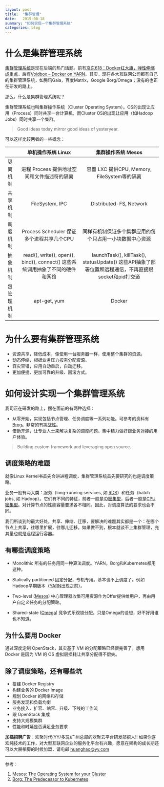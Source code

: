 ```yaml
---
layout: post
title:  "集群管理"
date:   2015-08-18
summary: "如何实现一个集群管理系统"
categories: blog
---
```


# 什么是集群管理系统

[集群管理系统](https://en.wikipedia.org/wiki/Cluster_manager)是现在后端的热门话题。前有[京东618：Docker扛大旗，弹性伸缩成重点](http://www.infoq.com/cn/news/2015/06/jd-618-docker/)，后有[Voidbox – Docker on YARN](http://tech.hulu.com/blog/2015/08/06/voidbox-docker-on-yarn/)。其实，现在各大互联网公司都有自己的集群管理系统，如腾讯Gaia，百度Matrix，Google Borg/Omega；没有的也正在研发的路上。

那么，什么是集群管理系统呢？

集群管理系统也叫集群操作系统（Cluster Operating System）。OS的出现让应用（Process）同时共享一台计算机，而Cluster OS的出现让应用（如Hadoop Jobs）同时共享一个集群。

> Good ideas today mirror good ideas of yesteryear.

可以这样比较两者的一些概念：

|          | 单机操作系统 Linux | 集群操作系统 Mesos|
| -------- | :-----: | :-----: |
| 隔离机制 | 进程 Process 提供地址空间和文件描述符的隔离 | 容器 LXC 提供CPU, Memory, FileSystem等的隔离 |       
| 共享机制 | FileSystem, IPC | Distributed-FS, Network |
| 调度机制 | Process Scheduler 保证多个进程共享几个CPU | 同样有机制保证多个集群应用的每个只占用一小块数据中心资源 |
| 抽象机制 | read(), write(), open(), bind(), connect() 这些系统调用抽象了不同的硬件和网络 | launchTask(), killTask(), statusUpdate() 这些API抽象了部署位置和远程通信，不再直接跟socket和pid打交道 |
| 包管理机制 | apt-get, yum | Docker |

# 为什么要有集群管理系统

* 资源共享，降低成本，像使用一台服务器一样，使用整个集群的资源。
* 动态伸缩，根据业务压力按需分配资源。
* 容灾容错，应用自动重启，自动迁移。
* 更加便捷、更加可靠的升级、回滚方式。

# 如何设计实现一个集群管理系统

我司正在研发的路上，摆在面前的有两种选择：

* 从零开始，实现包括节点管理、任务调度等一系列功能。可参考的资料有 [Brog](http://research.google.com/pubs/pub43438.html)。非常的有挑战性。
* 借助开源，让专业人士来解决复杂的调度问题。集中精力做好跟业务对接的用户体验。

> Building custom framework and leveraging open source.

## 调度策略的难题

就像Linux Kernel书首先会讲进程调度，集群管理系统首先要研究的也是调度策略。

业务一般有两大类：服务（long-running services, 如 [RDS](https://aws.amazon.com/rds/mysql/)）和任务（batch jobs, 如 Hadoop）。它们有不同的特征，前者一般是[IO密集型](http://en.wikipedia.org/wiki/I/O_bound)，后者一般是[CPU密集型](http://en.wikipedia.org/wiki/CPU-bound)。对计算节点的性能容量要求各不相同。因此，对调度算法的要求也会不同。

我们所谈到的最大好处，共享、伸缩、迁移，要解决的难题其实都是一个：在哪个节点上共享，往哪里扩展，往哪儿迁移。如果做不到，根本就谈不上集群管理，充其量也就是远程运行容器。

## 有哪些调度策略

*   Monolithic
    所有的任务用同一种算法调度。YARN，Borg和Kubernetes都用这种。
	
*   Statically partitioned
    固定分配，专机专用。基本谈不上调度了。例如Hadoop早期版本（[YARN](http://hadoop.apache.org/docs/current/hadoop-yarn/hadoop-yarn-site/YARN.html)出现之前）。
    
*   Two-level ([Mesos](http://mesos.apache.org/documentation/latest/mesos-architecture/))
	中心管理器收集可用资源作为Offer提供给用户，再由用户自定义任务的分配策略。

*   Shared-state ([Omega](http://research.google.com/pubs/pub41684.html))
    竞争式乐观锁分配。只是Omega的设想，好不好用谁也不知道。 

## 为什么要用 Docker

通过深度定制 OpenStack，其实基于 VM 的分配策略已经很完善了。想用 Docker 是因为 VM 的 OS 虚拟层损耗让共享分配得不偿失。

## 除了调度策略，还有哪些坑

*   搭建 Docker Registry
*   构建业务的 Docker Image
*   规划 Docker 的网络和存储
*   服务发现和负载均衡
*   业务接入、扩容、缩容、升级、下线的工作流
*   跟 OpenStack 集成
*   支持大规模集群
*   性能和时延是否满足业务要求


**加插招聘广告**：欢聚时代(YY/多玩)广州总部的欢聚云平台研发部招人!! 如果你喜欢纯技术的工作，对大型互联网企业的服务化平台有兴趣，愿意在架构的成长期还可以大展拳脚的时候加盟，请电邮 <huanghao@yy.com>




---

参考：

1.  [Mesos: The Operating System for your Cluster](https://www.youtube.com/watch?v=gVGZHzRjvo0)
2.  [Borg: The Predecessor to Kubernetes](http://blog.kubernetes.io/2015/04/borg-predecessor-to-kubernetes.html)
